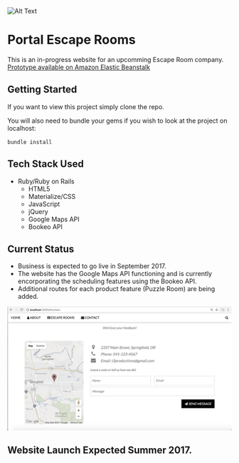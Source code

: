 ![Alt Text](https://github.com/atokatly/portal/blob/master/app/assets/images/portal_logo_fill.png)
# Portal Escape Rooms
This is an in-progress website for an upcomming Escape Room company. [Prototype available on Amazon Elastic Beanstalk](http://production.4p9t8gfbsk.us-west-2.elasticbeanstalk.com) 
## Getting Started

If you want to view this project simply clone the repo.

You will also need to bundle your gems if you wish to look at the project on localhost:
    
    bundle install

## Tech Stack Used
- Ruby/Ruby on Rails
    + HTML5
    + Materialize/CSS
    + JavaScript
    + jQuery
    + Google Maps API
    + Bookeo API 
    
## Current Status
+ Business is expected to go live in September 2017. 
+ The website has the Google Maps API functioning and is currently encorporating the scheduling features using the Bookeo API.
+ Additional routes for each product feature (Puzzle Room) are being added. 

![Alt Text](https://github.com/atokatly/labyrinth/blob/master/app/assets/images/Screen%20Shot%202017-05-30%20at%2010.01.38%20AM.png)

## Website Launch Expected Summer 2017. 
